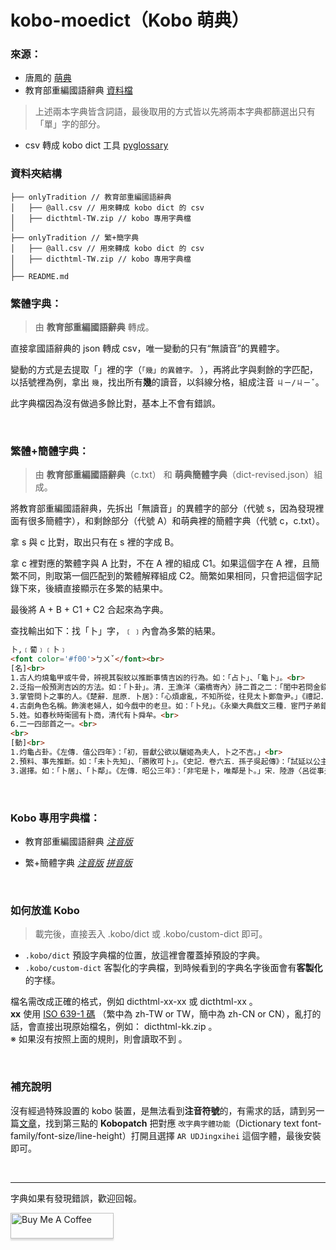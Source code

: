 # kobo-moedict（Kobo 萌典）


### 來源：
* 唐鳳的 [萌典](https://github.com/g0v/moedict-webkit)
* 教育部重編國語辭典 [資料檔](https://github.com/g0v/moedict-data)

> 上述兩本字典皆含詞語，最後取用的方式皆以先將兩本字典都篩選出只有「單」字的部分。

* csv 轉成 kobo dict 工具 [pyglossary](https://github.com/ilius/pyglossary)  


### 資料夾結構
```
├── onlyTradition // 教育部重編國語辭典
│   ├── @all.csv // 用來轉成 kobo dict 的 csv
│   ├── dicthtml-TW.zip // kobo 專用字典檔
│  
├── onlyTradition // 繁+簡字典
│   ├── @all.csv // 用來轉成 kobo dict 的 csv
│   ├── dicthtml-TW.zip // kobo 專用字典檔
│  
├── README.md
```


### 繁體字典：
> 由 **教育部重編國語辭典** 轉成。

直接拿國語辭典的 json 轉成 csv，唯一變動的只有“無讀音”的異體字。

變動的方式是去提取「」裡的字（`「幾」的異體字。` ），再將此字與剩餘的字匹配，以括號裡為例，拿出 `幾`，找出所有**幾**的讀音，以斜線分格，組成注音 `ㄐㄧ/ㄐㄧˇ`。

此字典檔因為沒有做過多餘比對，基本上不會有錯誤。

<br>

### 繁體+簡體字典：
> 由 **教育部重編國語辭典**（c.txt） 和 **萌典簡體字典**（dict-revised.json）組成。 

將教育部重編國語辭典，先拆出「無讀音」的異體字的部分（代號 s，因為發現裡面有很多簡體字），和剩餘部分（代號 A）和萌典裡的簡體字典（代號 c，c.txt）。

拿 s 與 c 比對，取出只有在 s 裡的字成 B。

拿 c 裡對應的繁體字與 A 比對，不在 A 裡的組成 C1。如果這個字在 A 裡，且簡繁不同，則取第一個匹配到的繁體解釋組成 C2。簡繁如果相同，只會把這個字記錄下來，後續直接顯示在多繁的結果中。

最後將 A + B + C1 + C2 合起來為字典。

查找輸出如下：找「卜」字，﹝﹞內會為多繁的結果。
```html
卜,﹝蔔﹞﹝卜﹞
<font color='#f00'>ㄅㄨˇ</font><br>
[名]<br>
1.古人灼燒龜甲或牛骨，辨視其裂紋以推斷事情吉凶的行為。如：「占卜」、「龜卜」。<br>
2.泛指一般預測吉凶的方法。如：「卜卦」。清．王漁洋〈灞橋寄內〉詩二首之二：「閨中若問金錢卜，秋雨秋風過灞橋。」<br>
3.掌管問卜之事的人。《楚辭．屈原．卜居》：「心煩慮亂，不知所從，往見太卜鄭詹尹。」《禮記．王制》：「凡執技以事上者，祝史射御醫卜及百工。」<br>
4.古劇角色名稱。飾演老婦人，如今戲中的老旦。如：「卜兒」。《永樂大典戲文三種．宦門子弟錯立身．第五出》：「（末卜商量介）萬事不由人計較，一生都是命安排。」<br>
5.姓。如春秋時衛國有卜商，清代有卜舜牟。<br>
6.二一四部首之一。<br>
<br>
[動]<br>
1.灼龜占卦。《左傳．僖公四年》：「初，晉獻公欲以驪姬為夫人，卜之不吉。」<br>
2.預料、事先推斷。如：「未卜先知」、「勝敗可卜」。《史記．卷六五．孫子吳起傳》：「試延以公主，起有留心則必受之，無留心則必辭矣。以此卜之。」<br>
3.選擇。如：「卜居」、「卜鄰」。《左傳．昭公三年》：「非宅是卜，唯鄰是卜。」宋．陸游〈呂從事夫人方氏墓誌銘〉：「以潦水齧墓趾，改卜於舊墓少東二百步。」

```
<br>

### Kobo 專用字典檔：

* 教育部重編國語辭典 [*注音版*](https://github.com/hsuan9522/kobo-moedict/blob/master/dictionary/tranditional/dicthtml-TW.zip)

* 繁+簡體字典 [*注音版*](https://raw.githubusercontent.com/hsuan9522/kobo-moedict/master/dictionary/dicthtml-TW.zip) [*拼音版*](https://raw.githubusercontent.com/hsuan9522/kobo-moedict/master/dictionary/dicthtml-CN.zip)

<br>

### 如何放進 Kobo

> 載完後，直接丟入 .kobo/dict 或 .kobo/custom-dict 即可。

* `.kobo/dict` 預設字典檔的位置，放這裡會覆蓋掉預設的字典。
* `.kobo/custom-dict` 客製化的字典檔，到時候看到的字典名字後面會有**客製化**的字樣。

檔名需改成正確的格式，例如 dicthtml-xx-xx 或 dicthtml-xx 。  
**xx** 使用 [ISO 639-1 碼](https://zh.wikipedia.org/zh-tw/ISO_639-1) （繁中為 zh-TW or TW，簡中為 zh-CN or CN），亂打的話，會直接出現原始檔名，例如： dicthtml-kk.zip 。  
※ 如果沒有按照上面的規則，則會讀取不到 。

<br>

### 補充說明
沒有經過特殊設置的 kobo 裝置，是無法看到**注音符號**的，有需求的話，請到另一篇[文章](https://medium.com/@hsuan9522/kobo-reader-plugin-300eda218441)，找到第三點的 **Kobopatch** 把對應 `改字典字體功能`（Dictionary text font-family/font-size/line-height）打開且選擇 `AR UDJingxihei` 這個字體，最後安裝即可。

<br>

---

字典如果有發現錯誤，歡迎回報。

<a href="https://www.buymeacoffee.com/hsuan" target="_blank"><img src="https://cdn.buymeacoffee.com/buttons/v2/default-yellow.png" alt="Buy Me A Coffee" style="height: 41px !important;width: 165px !important;box-shadow: 0px 3px 2px 0px rgba(190, 190, 190, 0.5) !important;-webkit-box-shadow: 0px 3px 2px 0px rgba(190, 190, 190, 0.5) !important;" ></a>


